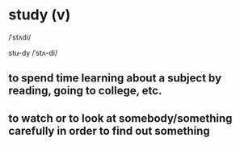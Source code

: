 # study (v)

/ˈstʌdi/

stu-dy /ˈstʌ-di/

## to spend time learning about a subject by reading, going to college, etc.

## to watch or to look at somebody/something carefully in order to find out something